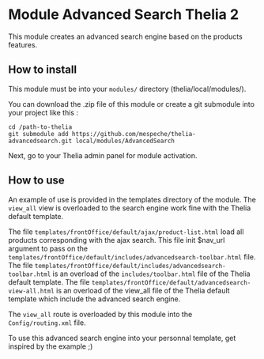 # Module Advanced Search Thelia 2

This module creates an advanced search engine based on the products features.

## How to install

This module must be into your ```modules/``` directory (thelia/local/modules/).

You can download the .zip file of this module or create a git submodule into your project like this :

```
cd /path-to-thelia
git submodule add https://github.com/mespeche/thelia-advancedsearch.git local/modules/AdvancedSearch
```

Next, go to your Thelia admin panel for module activation.

## How to use

An example of use is provided in the templates directory of the module.
The `view_all` view is overloaded to the search engine work fine with the Thelia default template.

The file `templates/frontOffice/default/ajax/product-list.html` load all products corresponding with the ajax search. This file init $nav_url argument to pass on the `templates/frontOffice/default/includes/advancedsearch-toolbar.html` file.
The file `templates/frontOffice/default/includes/advancedsearch-toolbar.html` is an overload of the `includes/toolbar.html` file of the Thelia default template.
The file `templates/frontOffice/default/advancedsearch-view-all.html` is an overload of the view_all file of the Thelia default template which include the advanced search engine.

The `view_all` route is overloaded by this module into the `Config/routing.xml` file.

To use this advanced search engine into your personnal template, get inspired by the example ;)